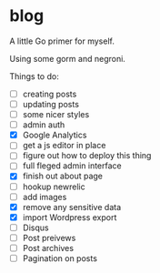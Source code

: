blog
====

A little Go primer for myself.

Using some gorm and negroni.

Things to do:

- [ ] creating posts
- [ ] updating posts
- [ ] some nicer styles
- [ ] admin auth
- [x] Google Analytics
- [ ] get a js editor in place
- [ ] figure out how to deploy this thing
- [ ] full fleged admin interface
- [x] finish out about page
- [ ] hookup newrelic
- [ ] add images
- [x] remove any sensitive data
- [x] import Wordpress export
- [ ] Disqus
- [ ] Post preivews
- [ ] Post archives
- [ ] Pagination on posts
